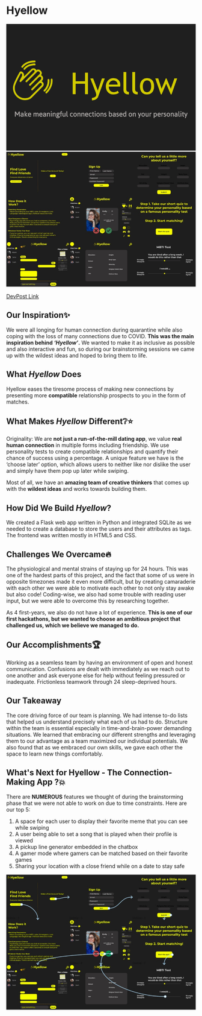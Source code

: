 # Hyellow

![Screenshot1](Screenshot1.jpg)
![Screenshot2](Screenshot2.jpg)

[DevPost Link](https://devpost.com/software/hyellow-the-connection-making-app)

## Our Inspiration✨ 

We were all longing for human connection during quarantine while also coping with the loss of many connections due to COVID. **This was the main inspiration behind *‘Hyellow’*.** We wanted to make it as inclusive as possible and also interactive and fun, so during our brainstorming sessions we came up with the wildest ideas and hoped to bring them to life.


## What *Hyellow* Does

Hyellow eases the tiresome process of making new connections by presenting more **compatible** relationship prospects to you in the form of matches. 


## What Makes *Hyellow* Different❔⭐ 

Originality: We are **not just a run-of-the-mill dating app**, we value **real human connection** in multiple forms including friendship. 
We use personality tests to create compatible relationships and quantify their chance of success using a percentage. 
A unique feature we have is the ‘choose later’ option, which allows users to neither like nor dislike the user and simply have them pop up later while swiping. 

Most of all, we have an **amazing team of creative thinkers** that comes up with the **wildest ideas** and works towards building them. 



## How Did We Build *Hyellow*?

We created a Flask web app written in Python and integrated SQLite as we needed to create a database to store the users and their attributes as tags. The frontend was written mostly in HTML5 and CSS. 


## Challenges We Overcame🔥

The physiological and mental strains of staying up for 24 hours. This was one of the hardest parts of this project, and the fact that some of us were in opposite timezones made it even more difficult, but by creating camaraderie with each other we were able to motivate each other to not only stay awake but also code! Coding-wise, we also had some trouble with reading user input, but we were able to overcome this by researching together. 

As 4 first-years, we also do not have a lot of experience. **This is one of our first hackathons, but we wanted to choose an ambitious project that challenged us, which we believe we managed to do.**


## Our Accomplishments🏆

Working as a seamless team by having an environment of open and honest communication. 
Confusions are dealt with immediately as we reach out to one another and ask everyone else for help without feeling pressured or inadequate. Frictionless teamwork through 24 sleep-deprived hours.
 

## Our Takeaway

The core driving force of our team is planning. We had intense to-do lists that helped us understand precisely what each of us had to do. Structure within the team is essential especially in time-and-brain-power demanding situations. We learned that embracing our different strengths and leveraging them to our advantage as a team maximized our individual potentials. We also found that as we embraced our own skills, we gave each other the space to learn new things comfortably.


## What's Next for Hyellow - The Connection-Making App ?💥

There are **NUMEROUS** features we thought of during the brainstorming phase that we were not able to work on due to time constraints. Here are our top 5:

1. A space for each user to display their favorite meme that you can see while swiping
2. A user being able to set a song that is played when their profile is viewed
3. A pickup line generator embedded in the chatbox
4. A gamer mode where gamers can be matched based on their favorite games
5. Sharing your location with a close friend while on a date to stay safe

![Screenshot3](Screenshot3.jpg)
